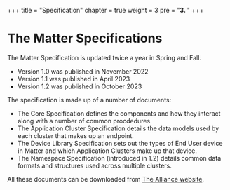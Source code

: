 +++
title = "Specification"
chapter = true
weight = 3
pre = "<b>3. </b>"
+++


# The Matter Specifications


The Matter Specification is updated twice a year in Spring and Fall.
- Version 1.0 was published in November 2022 
- Version 1.1 was published in April 2023
- Version 1.2 was published in October 2023

The specification is made up of a number of documents:

- The Core Specification defines the components and how they interact along with a number of common procdedures.
- The Application Cluster Specification details the data models used by each cluster that makes up an endpoint.
- The Device Library Specification sets out the types of End User device in Matter and which Application Clusters make up that device.
- The Namespace Specification (introduced in 1.2) details common data formats and structures used across multiple clusters.


All these documents can be downloaded from [The Alliance website](https://csa-iot.org/developer-resource/specifications-download-request/).